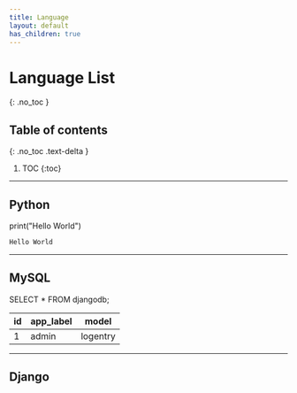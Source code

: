 ```yaml
---
title: Language
layout: default
has_children: true
---
```


# Language List
{: .no_toc }

## Table of contents
{: .no_toc .text-delta }

1. TOC
{:toc}

---

## Python

<div class="code-example" markdown="1">
print("Hello World")
</div>

```python
Hello World
```

---

## MySQL

<div class="code-example" markdown="1">
SELECT * FROM djangodb;
</div>

| id | app_label |   model   |
|----|-----------|-----------|
|  1 |   admin   |  logentry |

---

## Django
